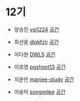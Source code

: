 # 12기

- 양승진 [ysj1224](https://github.com/ysj1224)
[공간](https://github.com/StudyFork/GoogryAndroidArchitectureStudy/tree/master/class12/ysj1224)

- 최선웅 [dlqkfzlr](https://github.com/dlqkfzlr)
[공간](https://github.com/StudyFork/GoogryAndroidArchitectureStudy/tree/master/class12/dlqkfzlr)

- 이다원 [DWL5](https://github.com/DWL5)
[공간](https://github.com/StudyFork/GoogryAndroidArchitectureStudy/tree/master/class12/DWL5)

- 이호영 [pgshoot13](https://github.com/pgshoot13)
[공간](https://github.com/StudyFork/GoogryAndroidArchitectureStudy/tree/master/class12/pgshoot13)

- 지운만 [manjee-study](https://github.com/manjee-study)
[공간](https://github.com/StudyFork/GoogryAndroidArchitectureStudy/tree/master/class12/manjee-study)

- 이송미 [songmilee](https://github.com/songmilee)
[공간](https://github.com/StudyFork/GoogryAndroidArchitectureStudy/tree/master/class12/songmilee)
